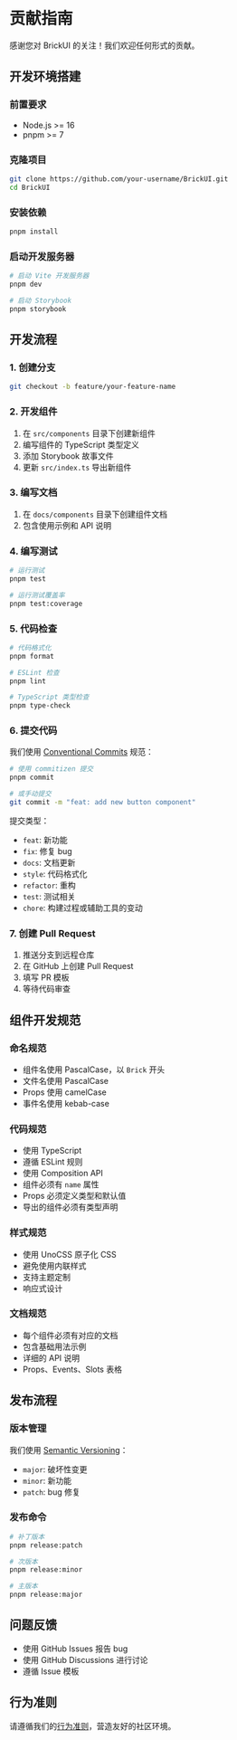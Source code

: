 # 贡献指南

感谢您对 BrickUI 的关注！我们欢迎任何形式的贡献。

## 开发环境搭建

### 前置要求

- Node.js >= 16
- pnpm >= 7

### 克隆项目

```bash
git clone https://github.com/your-username/BrickUI.git
cd BrickUI
```

### 安装依赖

```bash
pnpm install
```

### 启动开发服务器

```bash
# 启动 Vite 开发服务器
pnpm dev

# 启动 Storybook
pnpm storybook
```

## 开发流程

### 1. 创建分支

```bash
git checkout -b feature/your-feature-name
```

### 2. 开发组件

1. 在 `src/components` 目录下创建新组件
2. 编写组件的 TypeScript 类型定义
3. 添加 Storybook 故事文件
4. 更新 `src/index.ts` 导出新组件

### 3. 编写文档

1. 在 `docs/components` 目录下创建组件文档
2. 包含使用示例和 API 说明

### 4. 编写测试

```bash
# 运行测试
pnpm test

# 运行测试覆盖率
pnpm test:coverage
```

### 5. 代码检查

```bash
# 代码格式化
pnpm format

# ESLint 检查
pnpm lint

# TypeScript 类型检查
pnpm type-check
```

### 6. 提交代码

我们使用 [Conventional Commits](https://www.conventionalcommits.org/) 规范：

```bash
# 使用 commitizen 提交
pnpm commit

# 或手动提交
git commit -m "feat: add new button component"
```

提交类型：

- `feat`: 新功能
- `fix`: 修复 bug
- `docs`: 文档更新
- `style`: 代码格式化
- `refactor`: 重构
- `test`: 测试相关
- `chore`: 构建过程或辅助工具的变动

### 7. 创建 Pull Request

1. 推送分支到远程仓库
2. 在 GitHub 上创建 Pull Request
3. 填写 PR 模板
4. 等待代码审查

## 组件开发规范

### 命名规范

- 组件名使用 PascalCase，以 `Brick` 开头
- 文件名使用 PascalCase
- Props 使用 camelCase
- 事件名使用 kebab-case

### 代码规范

- 使用 TypeScript
- 遵循 ESLint 规则
- 使用 Composition API
- 组件必须有 `name` 属性
- Props 必须定义类型和默认值
- 导出的组件必须有类型声明

### 样式规范

- 使用 UnoCSS 原子化 CSS
- 避免使用内联样式
- 支持主题定制
- 响应式设计

### 文档规范

- 每个组件必须有对应的文档
- 包含基础用法示例
- 详细的 API 说明
- Props、Events、Slots 表格

## 发布流程

### 版本管理

我们使用 [Semantic Versioning](https://semver.org/)：

- `major`: 破坏性变更
- `minor`: 新功能
- `patch`: bug 修复

### 发布命令

```bash
# 补丁版本
pnpm release:patch

# 次版本
pnpm release:minor

# 主版本
pnpm release:major
```

## 问题反馈

- 使用 GitHub Issues 报告 bug
- 使用 GitHub Discussions 进行讨论
- 遵循 Issue 模板

## 行为准则

请遵循我们的[行为准则](CODE_OF_CONDUCT.md)，营造友好的社区环境。
